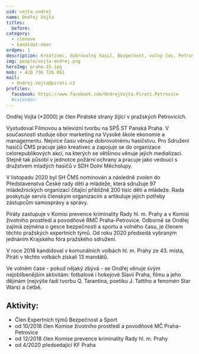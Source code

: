 ```yaml
---
uid: vojta.ondrej
name: Ondřej Vojta
titles:
  before: 
category:
  - clenove
  - kandidat-obec
ordpms: 1
description: Kreativec, dobrovolný hasič, Bezpečnost, volný čas, Petrovice
img: people/vojta-ondrej.png
heroImg: praha-15.jpg
mob: + 420 736 726 061
mail:
  - Ondrej.Vojta@pirati.cz 
profiles:
  facebook: https://www.facebook.com/OndrejVojta.Pirati.Petrovice
  #calendar: 
---
```


Ondřej Vojta (*2000) je člen Pirátské strany žijící v pražských Petrovicích.

Vystudoval Filmovou a televizní tvorbu na SPŠ ST Panská Praha. V současnosti studuje obor marketing na Vysoké škole ekonomie a managementu. Nejvíce času věnuje dobrovolnému hasičstvu. Pro Sdružení hasičů ČMS pracuje jako kreativec a zapojuje se do organizace celorepublikových akcí, na kterých se většinou věnuje jejich medializaci. Stejně tak působí v jednotce požární ochrany a pracuje jako vedoucí s družstvem mladých hasičů v SDH Dolní Měcholupy.

V listopadu 2020 byl SH ČMS nominován a následně zvolen do Představenstva České rady dětí a mládeže, která sdružuje 97 mládežnických organizací čítající přibližně 200 tisíc dětí a mládeže. Rada poskytuje servis členským organizacím a artikuluje jejich potřeby zástupcům samosprávy a správy.

Piráty zastupuje v Komisi prevence kriminality Rady hl. m. Prahy a v Komisi životního prostředí a povodňové RMČ Praha-Petrovice. Odborně se Ondřej zajímá zejména o gesce bezpečnosti a sportu a volného času, je členem těchto pražských expertních týmů. Od roku 2020 předsedá vybraným jednáním Krajského fóra pražského sdružení.

V roce 2018 kandidoval v komunálních volbách hl. m. Prahy ze 43. místa, Piráti v těchto volbách získali 13 mandátů.

Ve volném čase - pokud nějaký zbývá - se Ondřej věnuje svým nejoblíbenějším aktivitám: fotbalové i hokejové Slavii Praha, filmu a jeho dějinám (nejvýše řadí tvorbu Q. Tarantina, poetiku J. Tattiho a fenomén Star Wars) a četbě.

## Aktivity:
- Člen Expertních týmů Bezpečnost a Sport
- od 10/2018 člen Komise životního prostředí a povodňové MČ Praha-Petrovice
- od 12/2018 člen Komise prevence kriminality Rady hl. m. Prahy
- od 4/2020 předsedající KF Praha
